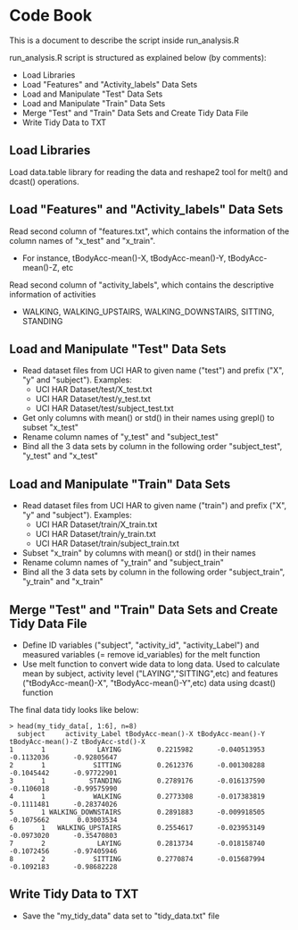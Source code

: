 # Code Book

This is a document to describe the script inside run_analysis.R

run_analysis.R script is structured as explained below (by comments):

* Load Libraries
* Load "Features" and "Activity_labels" Data Sets 
* Load and Manipulate "Test" Data Sets
* Load and Manipulate "Train" Data Sets
* Merge "Test" and "Train" Data Sets and Create Tidy Data File
* Write Tidy Data to TXT

## Load Libraries
Load data.table library for reading the data and reshape2 tool for melt() and dcast() operations.

## Load "Features" and "Activity_labels" Data Sets
Read second column of "features.txt", which contains the information of the column names of "x_test" and "x_train".
  * For instance, tBodyAcc-mean()-X, tBodyAcc-mean()-Y, tBodyAcc-mean()-Z, etc     

Read second column of "activity_labels", which contains the descriptive information of activities
  * WALKING, WALKING_UPSTAIRS, WALKING_DOWNSTAIRS, SITTING, STANDING

## Load and Manipulate "Test" Data Sets
* Read dataset files from UCI HAR to given name ("test") and prefix ("X", "y" and "subject").
  Examples:
    * UCI HAR Dataset/test/X_test.txt
    * UCI HAR Dataset/test/y_test.txt
    * UCI HAR Dataset/test/subject_test.txt
* Get only columns with mean() or std() in their names using grepl() to subset "x_test"
* Rename column names of "y_test" and "subject_test"
* Bind all the 3 data sets by column in the following order "subject_test", "y_test" and "x_test"

## Load and Manipulate "Train" Data Sets
* Read dataset files from UCI HAR to given name ("train") and prefix ("X", "y" and "subject").
  Examples:
    * UCI HAR Dataset/train/X_train.txt
    * UCI HAR Dataset/train/y_train.txt
    * UCI HAR Dataset/train/subject_train.txt
* Subset "x_train" by columns with mean() or std() in their names
* Rename column names of "y_train" and "subject_train"
* Bind all the 3 data sets by column in the following order "subject_train", "y_train" and "x_train"
 
##  Merge "Test" and "Train" Data Sets and Create Tidy Data File
* Define ID variables ("subject", "activity_id", "activity_Label") and measured variables (= remove id_variables) for the melt function
* Use melt function to convert wide data to long data. Used to calculate mean by subject, activity level ("LAYING","SITTING",etc) and features ("tBodyAcc-mean()-X", "tBodyAcc-mean()-Y",etc) data using dcast() function

The final data tidy looks like below:

    > head(my_tidy_data[, 1:6], n=8)
      subject     activity_Label tBodyAcc-mean()-X tBodyAcc-mean()-Y tBodyAcc-mean()-Z tBodyAcc-std()-X
    1       1             LAYING         0.2215982      -0.040513953        -0.1132036      -0.92805647
    2       1            SITTING         0.2612376      -0.001308288        -0.1045442      -0.97722901
    3       1           STANDING         0.2789176      -0.016137590        -0.1106018      -0.99575990
    4       1            WALKING         0.2773308      -0.017383819        -0.1111481      -0.28374026
    5       1 WALKING_DOWNSTAIRS         0.2891883      -0.009918505        -0.1075662       0.03003534
    6       1   WALKING_UPSTAIRS         0.2554617      -0.023953149        -0.0973020      -0.35470803
    7       2             LAYING         0.2813734      -0.018158740        -0.1072456      -0.97405946
    8       2            SITTING         0.2770874      -0.015687994        -0.1092183      -0.98682228

## Write Tidy Data to TXT
* Save the "my_tidy_data" data set to "tidy_data.txt" file
